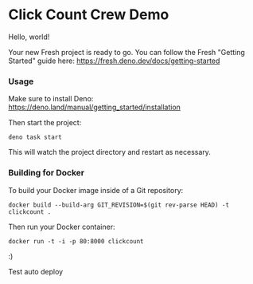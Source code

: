 # Click Count Crew Demo

Hello, world!

Your new Fresh project is ready to go. You can follow the Fresh "Getting
Started" guide here: https://fresh.deno.dev/docs/getting-started

### Usage

Make sure to install Deno: https://deno.land/manual/getting_started/installation

Then start the project:

```
deno task start
```

This will watch the project directory and restart as necessary.

### Building for Docker

To build your Docker image inside of a Git repository:

```
docker build --build-arg GIT_REVISION=$(git rev-parse HEAD) -t clickcount .
```

Then run your Docker container:

```
docker run -t -i -p 80:8000 clickcount
```

:)

Test auto deploy
